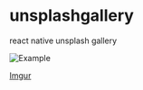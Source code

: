 # unsplashgallery
react native unsplash gallery

![Example](https://i.imgur.com/Thm4gU6.gif)


[Imgur](https://imgur.com/Thm4gU6)
